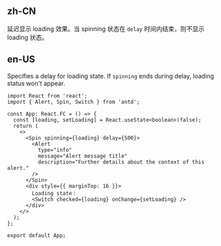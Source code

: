## zh-CN

延迟显示 loading 效果。当 spinning 状态在 `delay` 时间内结束，则不显示 loading 状态。

## en-US

Specifies a delay for loading state. If `spinning` ends during delay, loading status won't appear.
```tsx
import React from 'react';
import { Alert, Spin, Switch } from 'antd';

const App: React.FC = () => {
  const [loading, setLoading] = React.useState<boolean>(false);
  return (
    <>
      <Spin spinning={loading} delay={500}>
        <Alert
          type="info"
          message="Alert message title"
          description="Further details about the context of this alert."
        />
      </Spin>
      <div style={{ marginTop: 16 }}>
        Loading state：
        <Switch checked={loading} onChange={setLoading} />
      </div>
    </>
  );
};

export default App;
```

